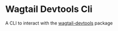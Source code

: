 # Wagtail Devtools Cli

A CLI to interact with the [wagtail-devtools](https://github.com/wagtail-packages/wagtail-devtools) package
